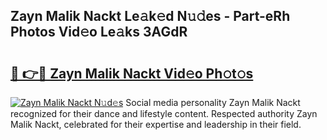 ## Zayn Malik Nackt Le𝚊k𝚎d N𝚞𝚍es - Part-eRh Photos Vid𝚎o Le𝚊ks 3AGdR

# <h2><a href="http://fba723.evod.top/?m=Zayn+Malik+Nackt">🔗 👉🔴 Zayn Malik Nackt Vid𝚎o Ph𝚘t𝚘s</a></h2>

[![Zayn Malik Nackt N𝚞d𝚎s](https://i.imgur.com/8V9OHl7.gif)](http://fba723.evod.top/?m=Zayn+Malik+Nackt)
Social media personality Zayn Malik Nackt recognized for their dance and lifestyle content. Respected authority Zayn Malik Nackt, celebrated for their expertise and leadership in their field. 
